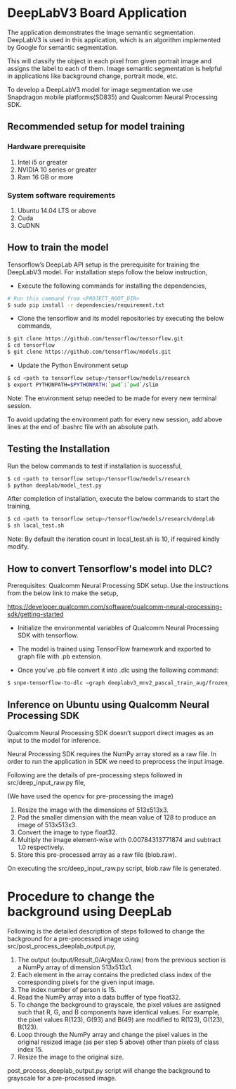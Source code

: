 # DeepLabV3 Board Application

The application demonstrates the Image semantic segmentation. DeepLabV3 is used in this application, which is an algorithm implemented by Google for semantic segmentation.

This will classify the object in each pixel from given portrait image and assigns the label to each of them. Image semantic segmentation is helpful in applications like background change, portrait mode, etc.

To develop a DeepLabV3 model for image segmentation we use Snapdragon mobile platforms(SD835) and Qualcomm Neural Processing SDK.
## Recommended setup for model training
### Hardware prerequisite
1. Intel i5 or greater
2. NVIDIA 10 series or greater
3. Ram 16 GB or more

### System software requirements
1. Ubuntu 14.04 LTS or above
2. Cuda
3. CuDNN

## How to train the model

Tensorflow’s DeepLab API setup is the prerequisite for training the DeepLabV3 model. 
For installation steps follow the below instruction,

- Execute the following commands for installing the dependencies,

```bash
# Run this command from <PROJECT_ROOT_DIR>
$ sudo pip install -r dependencies/requirement.txt
```
- Clone the tensorflow and its model repositories  by executing the below commands,

```bash
$ git clone https://github.com/tensorflow/tensorflow.git
$ cd tensorflow
$ git clone https://github.com/tensorflow/models.git
```
- Update the Python Environment setup

```bash
$ cd <path to tensorflow setup>/tensorflow/models/research
$ export PYTHONPATH=$PYTHONPATH:`pwd`:`pwd`/slim
```
Note: The environment setup needed to be made for every new terminal session.

To avoid updating the environment path for every new session, add above lines at the end of .bashrc file with an absolute path.

## Testing the Installation

Run the below commands to test if installation is successful,
```bash
$ cd <path to tensorflow setup>/tensorflow/models/research
$ python deeplab/model_test.py
```
After completion of installation, execute the below commands to start the training,
```bash
$ cd <path to tensorflow setup>/tensorflow/models/research/deeplab
$ sh local_test.sh 
```
Note: By default the iteration count in  local_test.sh is 10, if required kindly modify.

## How to convert Tensorflow's model into DLC?

Prerequisites: Qualcomm Neural Processing SDK setup. Use the instructions from the below link to make the setup,

https://developer.qualcomm.com/software/qualcomm-neural-processing-sdk/getting-started

- Initialize the environmental variables of Qualcomm Neural Processing SDK with tensorflow.

- The model is trained using TensorFlow framework and exported to graph file with .pb extension.
    
- Once you’ve .pb file convert it into .dlc using the following command:
```bash
$ snpe-tensorflow-to-dlc –graph deeplabv3_mnv2_pascal_train_aug/frozen_inference_graph.pb -i sub_7 1,513,513,3 --out_node ArgMax --dlc deeplabv3.dlc --allow_unconsumed_nodes
```

## Inference on Ubuntu using Qualcomm Neural Processing SDK

Qualcomm Neural Processing SDK doesn’t support direct images as an input to the model for inference.

Neural Processing SDK requires the NumPy array stored as a raw file. In order to run the application in SDK we need to preprocess the input image. 

Following are the details of pre-processing steps followed in src/deep_input_raw.py file,

(We have used the opencv for pre-processing the image)
1. Resize the image with the dimensions of 513x513x3.
2. Pad the smaller dimension with the mean value of 128 to produce an image of 513x513x3.
3. Convert the image to type float32.
4. Multiply the image element-wise with 0.00784313771874 and subtract 1.0 respectively.
5. Store this pre-processed array as a raw file (blob.raw).

On executing the src/deep_input_raw.py script, blob.raw file is generated.


# Procedure to change the background using DeepLab

Following is the detailed description of steps followed to change the background for a pre-processed image using src/post_process_deeplab_output.py,

1. The output (output/Result_0/ArgMax:0.raw) from the previous section is a NumPy array of dimension 513x513x1.
2. Each element in the array contains the predicted class index of the corresponding pixels for the given input image.
3. The index number of person is 15.
4. Read the NumPy array into a data buffer of type float32.
5. To change the background to grayscale, the pixel values are assigned such that R, G, and B components have identical values.
   For example, the pixel values R(123), G(93) and  B(49)  are modified to R(123), G(123), B(123).
6. Loop through the NumPy array and change the pixel values in the original resized image (as per step 5 above) other than pixels of class index 15.
7. Resize the image to the original size.

post_process_deeplab_output.py script will change the background to grayscale for a pre-processed image.

